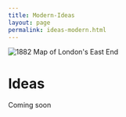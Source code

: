 ```yaml
---
title: Modern-Ideas
layout: page
permalink: ideas-modern.html
---
```


<style>
img {
     max-width: 100%;
     height: auto;
}

</style>

<div class=img>
<img src="objects/east-end-1882.png"
     alt="1882 Map of London's East End"
     style="float: left; margin-right: 10px; padding-bottom:20px;" />  
</div>

&nbsp;

# Ideas

Coming soon

&nbsp;